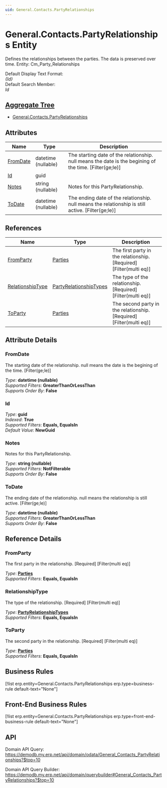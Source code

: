 ```yaml
---
uid: General.Contacts.PartyRelationships
---
```

# General.Contacts.PartyRelationships Entity

Defines the relationships between the parties. The data is preserved over time. Entity: Cm_Party_Relationships

Default Display Text Format:  
_{Id}_  
Default Search Member:  
_Id_  

## [Aggregate Tree](xref:aggregates)  
* [General.Contacts.PartyRelationships](General.Contacts.PartyRelationships.md)  

## Attributes

| Name | Type | Description |
| ---- | ---- | --- |
| [FromDate](General.Contacts.PartyRelationships.md#fromdate) | datetime (nullable) | The starting date of the relationship. null means the date is the begining of the time. [Filter(ge;le)] 
| [Id](General.Contacts.PartyRelationships.md#id) | guid |  
| [Notes](General.Contacts.PartyRelationships.md#notes) | string (nullable) | Notes for this PartyRelationship. 
| [ToDate](General.Contacts.PartyRelationships.md#todate) | datetime (nullable) | The ending date of the relationship. null means the relationship is still active. [Filter(ge;le)] 

## References

| Name | Type | Description |
| ---- | ---- | --- |
| [FromParty](General.Contacts.PartyRelationships.md#fromparty) | [Parties](General.Contacts.Parties.md) | The first party in the relationship. [Required] [Filter(multi eq)] |
| [RelationshipType](General.Contacts.PartyRelationships.md#relationshiptype) | [PartyRelationshipTypes](General.Contacts.PartyRelationshipTypes.md) | The type of the relationship. [Required] [Filter(multi eq)] |
| [ToParty](General.Contacts.PartyRelationships.md#toparty) | [Parties](General.Contacts.Parties.md) | The second party in the relationship. [Required] [Filter(multi eq)] |


## Attribute Details

### FromDate

The starting date of the relationship. null means the date is the begining of the time. [Filter(ge;le)]

_Type_: **datetime (nullable)**  
_Supported Filters_: **GreaterThanOrLessThan**  
_Supports Order By_: **False**  

### Id

_Type_: **guid**  
_Indexed_: **True**  
_Supported Filters_: **Equals, EqualsIn**  
_Default Value_: **NewGuid**  

### Notes

Notes for this PartyRelationship.

_Type_: **string (nullable)**  
_Supported Filters_: **NotFilterable**  
_Supports Order By_: **False**  

### ToDate

The ending date of the relationship. null means the relationship is still active. [Filter(ge;le)]

_Type_: **datetime (nullable)**  
_Supported Filters_: **GreaterThanOrLessThan**  
_Supports Order By_: **False**  


## Reference Details

### FromParty

The first party in the relationship. [Required] [Filter(multi eq)]

_Type_: **[Parties](General.Contacts.Parties.md)**  
_Supported Filters_: **Equals, EqualsIn**  

### RelationshipType

The type of the relationship. [Required] [Filter(multi eq)]

_Type_: **[PartyRelationshipTypes](General.Contacts.PartyRelationshipTypes.md)**  
_Supported Filters_: **Equals, EqualsIn**  

### ToParty

The second party in the relationship. [Required] [Filter(multi eq)]

_Type_: **[Parties](General.Contacts.Parties.md)**  
_Supported Filters_: **Equals, EqualsIn**  



## Business Rules

[!list erp.entity=General.Contacts.PartyRelationships erp.type=business-rule default-text="None"]

## Front-End Business Rules

[!list erp.entity=General.Contacts.PartyRelationships erp.type=front-end-business-rule default-text="None"]

## API

Domain API Query:
<https://demodb.my.erp.net/api/domain/odata/General_Contacts_PartyRelationships?$top=10>

Domain API Query Builder:
<https://demodb.my.erp.net/api/domain/querybuilder#General_Contacts_PartyRelationships?$top=10>

